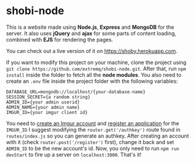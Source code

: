 # shobi-node
This is a website made using **Node.js**, **Express** and **MongoDB** for the server.
It also uses **jQuery** and **ajax** for some parts of content loading, combined with **EJS** for rendering the pages.

You can check out a live version of it on https://shoby.herokuapp.com.

If you want to modify this project on your machine, clone the project using `git clone https://github.com/extremq/shobi-node.git`.
After that, run `npm install` inside the folder to fetch all the **node modules**.
You also need to create an `.env` file inside the project folder with the following variables:

    DATABASE_URL=mongodb://localhost/{your-database-name}
    SESSION_SECRET={a random string}
    ADMIN_ID={your admin userid}
    ADMIN_NAME={your admin name}
    IMGUR_ID={your imgur client id}
You need to [create an Imgur account](https://imgur.com/register) and [register an application](https://api.imgur.com/#registerapp) for the `IMGUR_ID`
I suggest modifying the `router.get('/authkey')` route found in `routes/index.js` so you can generate an authkey. After creating an account with it (check `router.post('/register')` first), change it back and set `ADMIN_ID` to be the new account's id.
Now, you only need to run `npm run devStart` to fire up a server on `localhost:3000`. 
That's it!
